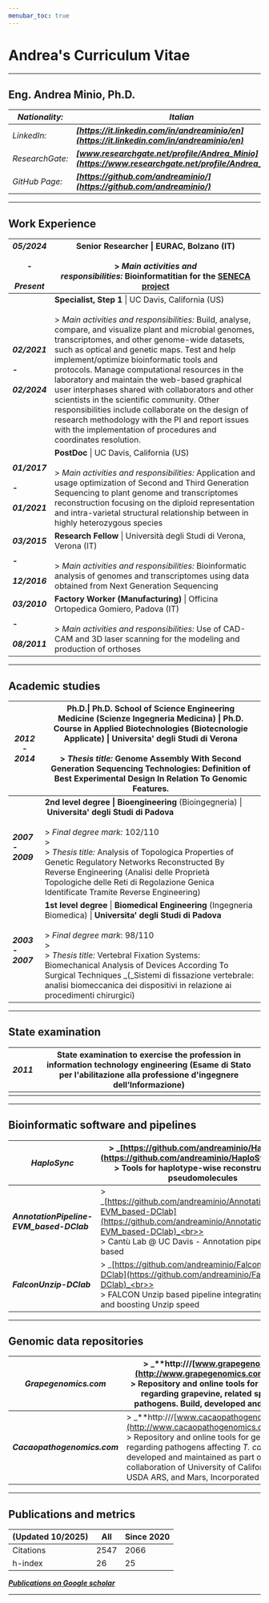 ```yaml
---
menubar_toc: true
---
```



# Andrea's Curriculum Vitae

---

## Eng. Andrea Minio, Ph.D.

| _Nationality:_  | _**Italian**_                                                                                        |
| --------------- | ---------------------------------------------------------------------------------------------------- |
| _LinkedIn:_     | _**[https://it.linkedin.com/in/andreaminio/en](https://it.linkedin.com/in/andreaminio/en)**_         |
| _ResearchGate:_ | _**[www.researchgate.net/profile/Andrea_Minio](https://www.researchgate.net/profile/Andrea_Minio)**_ |
| _GitHub Page:_  | _**[https://github.com/andreaminio/](https://github.com/andreaminio/)**_                             |

---

## Work Experience

| _**05/2024**_<br><br>_**-**_<br><br>_**Present**_ | **Senior Researcher** \| EURAC, Bolzano (IT)<br><br>> _Main activities and responsibilities:_ Bioinformatitian for the [SENECA project](https://www.eurac.edu/en/institutes-centers/institute-for-biomedicine/projects/seneca)                                                                                                                                                                                                                                                                                                                                                                                                                                                                     |
| ------------------------------------------------- | -------------------------------------------------------------------------------------------------------------------------------------------------------------------------------------------------------------------------------------------------------------------------------------------------------------------------------------------------------------------------------------------------------------------------------------------------------------------------------------------------------------------------------------------------------------------------------------------------------------------------------------------------------------------------------------------------- |
| _**02/2021**_<br><br>_**-**_<br><br>_**02/2024**_ | **Specialist, Step 1** \| UC Davis, California (US)<br><br>> _Main activities and responsibilities:_ Build, analyse, compare, and visualize plant and microbial genomes, transcriptomes, and other genome-wide datasets, such as optical and genetic maps. Test and help implement/optimize bioinformatic tools and protocols. Manage computational resources in the laboratory and maintain the web-based graphical user interphases shared with collaborators and other scientists in the scientific community. Other responsibilities include collaborate on the design of research methodology with the PI and report issues with the implementation of procedures and coordinates resolution. |
| _**01/2017**_<br><br>_**-**_<br><br>_**01/2021**_ | **PostDoc** \| UC Davis, California (US)<br><br>> _Main activities and responsibilities:_ Application and usage optimization of Second and Third Generation Sequencing to plant genome and transcriptomes reconstruction focusing on the diploid representation and intra-varietal structural relationship between in highly heterozygous species                                                                                                                                                                                                                                                                                                                                                  |
| _**03/2015**_<br><br>_**-**_<br><br>_**12/2016**_ | **Research Fellow** \| Università degli Studi di Verona, Verona (IT)<br><br>> _Main activities and responsibilities:_ Bioinformatic analysis of genomes and transcriptomes using data obtained from Next Generation Sequencing                                                                                                                                                                                                                                                                                                                                                                                                                                                                     |
| _**03/2010**_<br><br>_**-**_<br><br>_**08/2011**_ | **Factory Worker (Manufacturing)** \| Officina Ortopedica Gomiero, Padova (IT)<br><br>> _Main activities and responsibilities:_ Use of CAD-CAM and 3D laser scanning for the modeling and production of orthoses                                                                                                                                                                                                                                                                                                                                                                                                                                                                                   |

---

## Academic studies

| _**2012 - 2014**_ | **Ph.D.\|** Ph.D. School of **Science Engineering Medicine** (Scienze Ingegneria Medicina) **\|** Ph.D. Course in **Applied Biotechnologies** (Biotecnologie Applicate) **\| Universita' degli Studi di Verona**<br><br>> _Thesis title:_ Genome Assembly With Second Generation Sequencing Technologies: Definition of Best Experimental Design In Relation To Genomic Features.                    |
| ----------------- | ---------------------------------------------------------------------------------------------------------------------------------------------------------------------------------------------------------------------------------------------------------------------------------------------------------------------------------------------------------------------------------------------------- |
| _**2007 - 2009**_ | **2nd level degree \| Bioengineering** (Bioingegneria) \| **Universita' degli Studi di Padova**<br><br>> _Final degree mark:_ 102/110<br>> <br>> _Thesis title:_ Analysis of Topologica Properties of Genetic Regulatory Networks Reconstructed By Reverse Engineering (Analisi delle Proprietà Topologiche delle Reti di Regolazione Genica Identificate Tramite Reverse Engineering)               |
| _**2003 - 2007**_ | **1st level degree** \| **Biomedical Engineering** (Ingegneria Biomedica) \| **Universita' degli Studi di Padova**<br><br>> _Final degree mark_: 98/110<br>> <br>> _Thesis title:_ Vertebral Fixation Systems: Biomechanical Analysis of Devices According To Surgical Techniques _(_Sistemi di fissazione vertebrale: analisi biomeccanica dei dispositivi in relazione ai procedimenti chirurgici) |

---

## State examination

| _**2011**_ | **State examination to exercise the profession in information technology engineering** (Esame di Stato per l'abilitazione alla professione d'ingegnere dell’Informazione) |
| --------------- | ---------------------------------------------------------------------------------------------------- |
| |  |

---

## Bioinformatic software and pipelines

| _**HaploSync**_                          | > _[https://github.com/andreaminio/HaploSync](https://github.com/andreaminio/HaploSync)_<br>> <br>> Tools for haplotype-wise reconstruction of pseudomolecules                                               |
| ---------------------------------------- | ------------------------------------------------------------------------------------------------------------------------------------------------------------------------------------------------------------ |
| _**AnnotationPipeline-EVM_based-DClab**_ | > _[https://github.com/andreaminio/AnnotationPipeline-EVM_based-DClab](https://github.com/andreaminio/AnnotationPipeline-EVM_based-DClab)_<br>> <br>> Cantù Lab @ UC Davis - Annotation pipeline - EVM based |
| _**FalconUnzip-DClab**_                  | > _[https://github.com/andreaminio/FalconUnzip-DClab](https://github.com/andreaminio/FalconUnzip-DClab)_<br>> <br>> FALCON Unzip based pipeline integrating DAmasker and boosting Unzip speed                |

---

## Genomic data repositories

|_**Grapegenomics.com**_|> _**http:///[www.grapegenomics.com](http://www.grapegenomics.com/)**_<br>> <br>> Repository and online tools for genomic data regarding grapevine, related species, and pathogens. Build, developed and maintained.|
|---|---|
|_**Cacaopathogenomics.com**_|> _**http:///[www.cacaopathogenomics.com](http://www.cacaopathogenomics.com/)**_<br>> <br>> Repository and online tools for genomic data regarding pathogens affecting _T. cacao_. Build, developed and maintained as part of the collaboration of University of California Davis, USDA ARS, and Mars, Incorporated|

---

## Publications and metrics

| (Updated 10/2025) | All  | Since 2020 |
| ----------------- | ---- | ---------- |
| Citations         | 2547 | 2066       |
| h-index           | 26   | 25         |

***[Publications on Google scholar](https://scholar.google.com/citations?user=t9Rnj4AAAAAJ&hl=en)*** 

---
